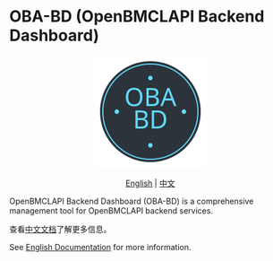 # OBA-BD (OpenBMCLAPI Backend Dashboard)

<div align="center">
    <img src="logo.svg" alt="OBA-BD Logo" width="200" height="200">
</div>

<div align="center">

[English](./EN.md) | [中文](./README_CN.md)

</div>

OpenBMCLAPI Backend Dashboard (OBA-BD) is a comprehensive management tool for OpenBMCLAPI backend services.

查看[中文文档](./README_CN.md)了解更多信息。

See [English Documentation](./EN.md) for more information.

